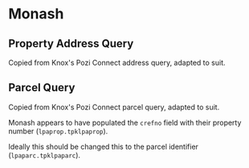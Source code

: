 # Monash

## Property Address Query

Copied from Knox's Pozi Connect address query, adapted to suit.

## Parcel Query

Copied from Knox's Pozi Connect parcel query, adapted to suit.

Monash appears to have populated the `crefno` field with their property number (`lpaprop.tpklpaprop`).

Ideally this should be changed this to the parcel identifier (`lpaparc.tpklpaparc`).
